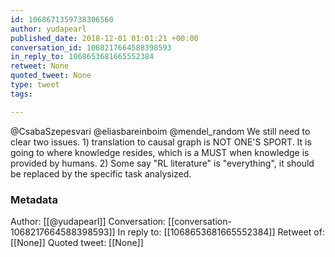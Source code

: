 ```yaml
---
id: 1068671359738306560
author: yudapearl
published_date: 2018-12-01 01:01:21 +00:00
conversation_id: 1068217664588398593
in_reply_to: 1068653681665552384
retweet: None
quoted_tweet: None
type: tweet
tags:

---
```


@CsabaSzepesvari @eliasbareinboim @mendel_random We still need to clear two issues. 1) translation to causal graph is NOT ONE'S SPORT. It is going to where knowledge resides, which is a MUST when knowledge is provided by humans. 2) Some say "RL literature" is "everything", it should be replaced by the specific task analysized.

### Metadata

Author: [[@yudapearl]]
Conversation: [[conversation-1068217664588398593]]
In reply to: [[1068653681665552384]]
Retweet of: [[None]]
Quoted tweet: [[None]]
